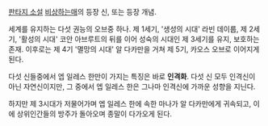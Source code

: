[판타지 소설](%ED%8C%90%ED%83%80%EC%A7%80%20%EC%86%8C%EC%84%A4.md) [비상하는매](%EB%B9%84%EC%83%81%ED%95%98%EB%8A%94%20%EB%A7%A4.md)의 등장 신, 또는 등장 개념.

세계를 유지하는 다섯 권능의 오브중 하나. 제 1세기, '생성의 시대' 라빈 데이룹, 제 2세기, '활성의 시대' 코안 아브루트의 뒤를 이어
성숙의 시대인 제 3세기를 유지, 보호하는 존재. 이후로는 제 4기 '멸망의 시대' 알 다카만을 거쳐 제 5기, 카오스 오브로 이어지게
된다.

다섯 신들중에서 엡 일레스 한만이 가지는 특징은 바로 **인격화**. 다섯 신 모두 인격신이 아닌 자연신이지만, 그 중에서 엡 일레스 한은
그나마 인격신에 가까운 성향을 지닌다.

하지만 제 3시대가 저물어가며 엡 일레스 한에 속한 마나가 알 다카만에게 귀속되고, 이에 상위인간들의 방주가 돌아오며 종말이 다가오게 된다.

